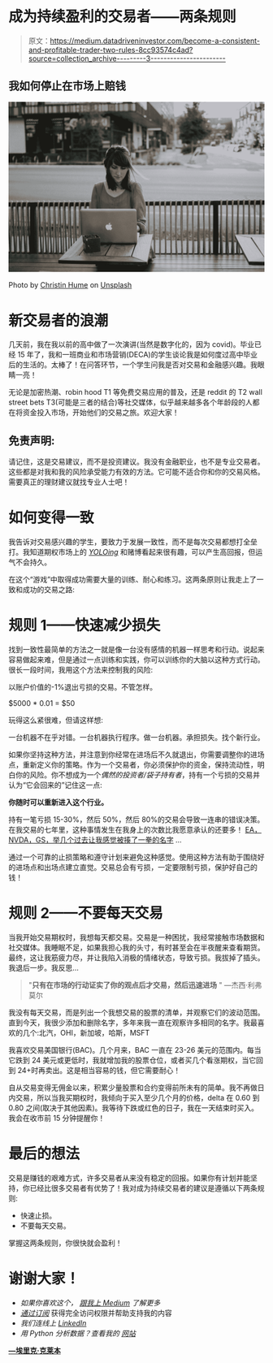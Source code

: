 # 成为持续盈利的交易者——两条规则

> 原文：<https://medium.datadriveninvestor.com/become-a-consistent-and-profitable-trader-two-rules-8cc93574c4ad?source=collection_archive---------3----------------------->

## 我如何停止在市场上赔钱

![](img/3a737a9096bd50dc5d69f842d414fa12.png)

Photo by [Christin Hume](https://unsplash.com/@christinhumephoto?utm_source=medium&utm_medium=referral) on [Unsplash](https://unsplash.com?utm_source=medium&utm_medium=referral)

# 新交易者的浪潮

几天前，我在我以前的高中做了一次演讲(当然是数字化的，因为 covid)。毕业已经 15 年了，我和一班商业和市场营销(DECA)的学生谈论我是如何度过高中毕业后的生活的。太棒了！在问答环节，一个学生问我是否对交易和金融感兴趣。我眼睛一亮！

无论是加密热潮、robin hood T1 等免费交易应用的普及，还是 reddit 的 T2 wall street bets T3(可能是三者的结合)等社交媒体，似乎越来越多各个年龄段的人都在将资金投入市场，开始他们的交易之旅。欢迎大家！

## 免责声明:

请记住，这是交易建议，而不是投资建议。我没有金融职业，也不是专业交易者。这些都是对我和我的风险承受能力有效的方法。它可能不适合你和你的交易风格。需要真正的理财建议就找专业人士吧！

# 如何变得一致

我告诉对交易感兴趣的学生，要致力于发展一致性，而不是每次交易都想打全垒打。我知道期权市场上的 [*YOLOing*](https://www.google.com/search?q=YOLOing) 和赌博看起来很有趣，可以产生高回报，但运气不会持久。

在这个“游戏”中取得成功需要大量的训练、耐心和练习。这两条原则让我走上了一致和成功的交易之路:

# 规则 1——快速减少损失

找到一致性最简单的方法之一就是像一台没有感情的机器一样思考和行动。说起来容易做起来难，但是通过一点训练和实践，你可以训练你的大脑以这种方式行动。很长一段时间，我用这个方法来控制我的风险:

以账户价值的-1%退出亏损的交易。不管怎样。

$5000 * 0.01 = $50

玩得这么紧很难，但请这样想:

一台机器不在乎对错。一台机器执行程序。做一台机器。承担损失。找个新行业。

如果你坚持这种方法，并注意到你经常在进场后不久就退出，你需要调整你的进场点，重新定义你的策略。作为一个交易者，你必须保护你的资金，保持流动性，明白你的风险。你不想成为一个*偶然的投资者/袋子持有者*，持有一个亏损的交易并认为“它会回来的”记住这一点:

**你随时可以重新进入这个行业。**

持有一笔亏损 15-30%，然后 50%，然后 80%的交易会导致一连串的错误决策。在我交易的七年里，这种事情发生在我身上的次数比我愿意承认的还要多！ [EA，NVDA，GS，举几个过去让我感觉被揍了一拳的名字](https://medium.com/datadriveninvestor/5-things-every-new-options-trader-should-know-c237389032a4) …

通过一个可靠的止损策略和遵守计划来避免这种感觉。使用这种方法有助于围绕好的进场点和出场点建立直觉。交易总会有亏损，一定要限制亏损，保护好自己的钱！

# 规则 2——不要每天交易

当我开始交易期权时，我想每天都交易。交易是一种困扰，我经常接触市场数据和社交媒体。我睡眠不足，如果我担心我的头寸，有时甚至会在半夜醒来查看期货。最终，这让我筋疲力尽，并让我陷入消极的情绪状态，导致亏损。我拔掉了插头。我退后一步。我反思…

> "**只有在市场的行动证实了你的观点后才交易，然后迅速进场** " —杰西·利弗莫尔

我没有每天交易，而是列出一个我想交易的股票的清单，并观察它们的波动范围。直到今天，我很少添加和删除名字，多年来我一直在观察许多相同的名字。我最喜欢的几个:北汽，OHI，新加坡，哈斯，MSFT

我喜欢交易美国银行(BAC)。几个月来，BAC 一直在 23-26 美元的范围内。每当它跌到 24 美元或更低时，我就增加我的股票仓位，或者买几个看涨期权，当它回到 24+时再卖出。这是相当容易的钱，但它需要耐心！

自从交易变得无佣金以来，积累少量股票和合约变得前所未有的简单。我不再做日内交易，所以当我买期权时，我倾向于买入至少几个月的价格，delta 在 0.60 到 0.80 之间(取决于其他因素)。我等待下跌或红色的日子，我在一天结束时买入。我会在收市前 15 分钟提醒你！

# 最后的想法

交易是赚钱的艰难方式，许多交易者从来没有稳定的回报。如果你有计划并能坚持，你已经比很多交易者有优势了！我对成为持续交易者的建议是遵循以下两条规则:

*   快速止损。
*   不要每天交易。

掌握这两条规则，你很快就会盈利！

# 谢谢大家！

*   *如果你喜欢这个，* [*跟我上 Medium*](https://medium.com/@erickleppen) *了解更多*
*   [*通过订阅*](https://erickleppen.medium.com/membership) 获得完全访问权限并帮助支持我的内容
*   *我们连线上* [*LinkedIn*](https://www.linkedin.com/in/erickleppen01/)
*   *用 Python 分析数据？查看我的* [*网站*](https://pythondashboards.com/)

[**—埃里克·克莱本**](http://pythondashboards.com/)
